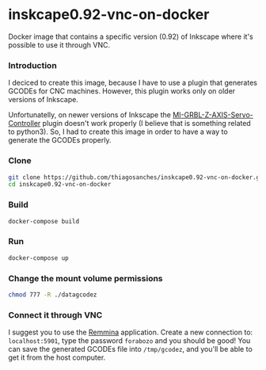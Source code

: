 # inskcape0.92-vnc-on-docker
Docker image that contains a specific version (0.92) of Inkscape where it's possible to use it through VNC.


### Introduction
I deciced to create this image, because I have to use a plugin that generates GCODEs for CNC machines. However, this plugin works only on older versions of Inkscape.

Unfortunatelly, on newer versions of Inkscape the [MI-GRBL-Z-AXIS-Servo-Controller](https://github.com/ikae/MI-GRBL-Z-AXIS-Servo-Controller) plugin doesn't work properly (I believe that is something related to python3). So, I had to create this image in order to have a way to generate the GCODEs properly.

### Clone
```bash
git clone https://github.com/thiagosanches/inskcape0.92-vnc-on-docker.git
cd inskcape0.92-vnc-on-docker
```

### Build
```bash
docker-compose build
```

### Run
```bash
docker-compose up
```

### Change the mount volume permissions
```bash
chmod 777 -R ./datagcodez
```

### Connect it through VNC
I suggest you to use the [Remmina](https://remmina.org/) application. Create a new connection to: `localhost:5901`, type the password `forabozo` and you should be good! You can save the generated GCODEs file into `/tmp/gcodez`, and you'll be able to get it from the host computer.
